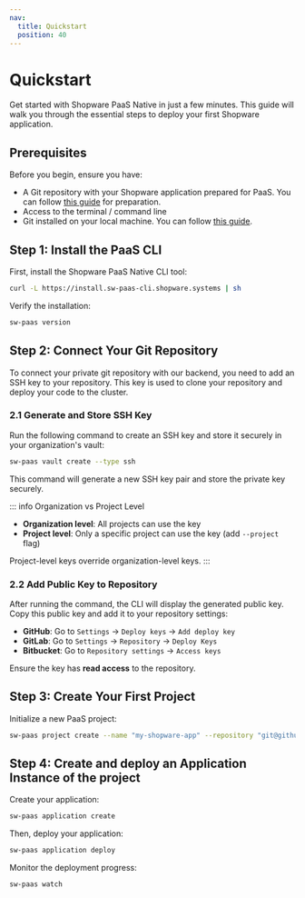 ```yaml
---
nav:
  title: Quickstart
  position: 40
---
```


# Quickstart

Get started with Shopware PaaS Native in just a few minutes. This guide will walk you through the essential steps to deploy your first Shopware application.

## Prerequisites

Before you begin, ensure you have:

- A Git repository with your Shopware application prepared for PaaS. You can follow [this guide](./index.md) for preparation.
- Access to the terminal / command line
- Git installed on your local machine. You can follow [this guide](https://github.com/git-guides/install-git).

## Step 1: Install the PaaS CLI

First, install the Shopware PaaS Native CLI tool:

```sh
curl -L https://install.sw-paas-cli.shopware.systems | sh
```

Verify the installation:

```sh
sw-paas version
```

## Step 2: Connect Your Git Repository

To connect your private git repository with our backend, you need to add an SSH key to your repository. This key is used to clone your repository and deploy your code to the cluster.

### 2.1 Generate and Store SSH Key

Run the following command to create an SSH key and store it securely in your organization's vault:

```sh
sw-paas vault create --type ssh
```

This command will generate a new SSH key pair and store the private key securely.

::: info
Organization vs Project Level

- **Organization level**: All projects can use the key
- **Project level**: Only a specific project can use the key (add `--project` flag)

Project-level keys override organization-level keys.
:::

### 2.2 Add Public Key to Repository

After running the command, the CLI will display the generated public key. Copy this public key and add it to your repository settings:

- **GitHub**: Go to `Settings` → `Deploy keys` → `Add deploy key`
- **GitLab**: Go to `Settings` → `Repository` → `Deploy Keys`
- **Bitbucket**: Go to `Repository settings` → `Access keys`

Ensure the key has **read access** to the repository.

## Step 3: Create Your First Project

Initialize a new PaaS project:

```sh
sw-paas project create --name "my-shopware-app" --repository "git@github.com:username/repo.git"
```

## Step 4: Create and deploy an Application Instance of the project

Create your application:

```sh
sw-paas application create
```

Then, deploy your application:

```sh
sw-paas application deploy
```

Monitor the deployment progress:

```sh
sw-paas watch
```
